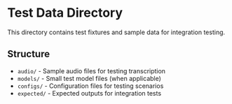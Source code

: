 # Test Data Directory

This directory contains test fixtures and sample data for integration testing.

## Structure

- `audio/` - Sample audio files for testing transcription
- `models/` - Small test model files (when applicable)
- `configs/` - Configuration files for testing scenarios
- `expected/` - Expected outputs for integration tests